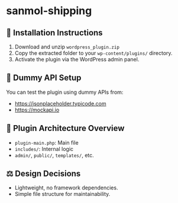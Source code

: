 # sanmol-shipping

## 🔧 Installation Instructions

1. Download and unzip `wordpress_plugin.zip`
2. Copy the extracted folder to your `wp-content/plugins/` directory.
3. Activate the plugin via the WordPress admin panel.

## 🧪 Dummy API Setup

You can test the plugin using dummy APIs from:
- https://jsonplaceholder.typicode.com
- https://mockapi.io

## 🧱 Plugin Architecture Overview

- `plugin-main.php`: Main file
- `includes/`: Internal logic
- `admin/`, `public/`, `templates/`, etc.

## ⚖️ Design Decisions

- Lightweight, no framework dependencies.
- Simple file structure for maintainability.
